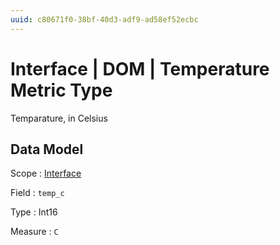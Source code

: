 ```yaml
---
uuid: c80671f0-38bf-40d3-adf9-ad58ef52ecbc
---
```

# Interface | DOM | Temperature Metric Type

Temparature, in Celsius

## Data Model

Scope
: [Interface](../../../scopes/interface.md)

Field
: `temp_c`

Type
: Int16

Measure
: `C`
